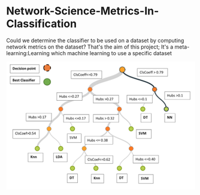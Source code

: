 # Network-Science-Metrics-In-Classification

Could we determine the classifier to be used on a dataset by computing network metrics on the dataset?
That's the aim of this project;
It's a meta-learning:Learning which machine learning to use a specific dataset

![Classifier](good.png)

